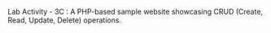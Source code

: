 Lab Activity - 3C :
A PHP-based sample website showcasing CRUD (Create, Read, Update, Delete) operations.
